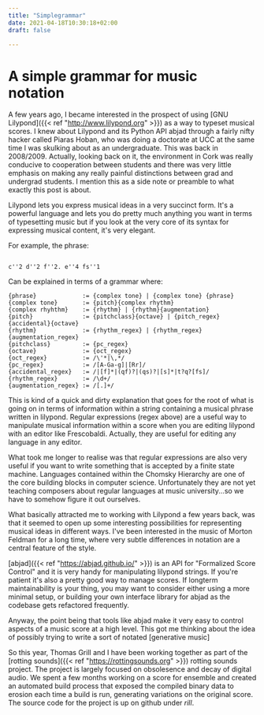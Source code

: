 ```yaml
---
title: "Simplegrammar"
date: 2021-04-18T10:30:18+02:00
draft: false

---
```


# A simple grammar for music notation 

A few years ago, I became interested in the prospect of using 
[GNU Lilypond]({{< ref "http://www.lilypond.org" >}}) as a
way to typeset musical scores. I knew about Lilypond and its Python API abjad
through a fairly nifty hacker called Piaras Hoban, who was doing a doctorate at
UCC at the same time I was skulking about as an undergraduate. This was back in
2008/2009. Actually, looking back on it, the environment in Cork was really
conducive to cooperation between students and there was very little emphasis on
making any really painful distinctions between grad and undergrad students.
I mention this as a side note or preamble to what exactly this post is about.

Lilypond lets you express musical ideas in a very succinct form. It's a powerful 
language and lets you do pretty much anything you want in terms of typesetting
music but if you look at the very core of its syntax for expressing musical
content, it's very elegant.

For example, the phrase:

```

c''2 d''2 f''2. e''4 fs''1

```

Can be explained in terms of a grammar where: 

```
{phrase}             := {complex tone} | {complex tone} {phrase}
{complex tone}       := {pitch}{complex rhythm}
{complex rhyhthm}    := {rhythm} | {rhythm}{augmentation}
{pitch}              := {pitchclass}{octave} | {pitch_regex}{accidental}{octave}
{rhythm}             := {rhythm_regex} | {rhythm_regex}{augmentation_regex}
{pitchclass}         := {pc_regex}
{octave}             := {oct_regex}
{oct_regex}          := /\'*|\,*/
{pc_regex}           := /[A-Ga-g]|[Rr]/
{accidental_regex}   := /|[f]*|(qf)?|(qs)?|[s]*|t?q?[fs]/
{rhythm_regex}       := /\d+/
{augmentation_regex} := /[.]+/
```

This is kind of a quick and dirty explanation that goes for the root of what is
going on in terms of information within a string containing a musical phrase
written in lilypond. Regular expressions (regex above) are a useful way to
manipulate musical information within a score when you are editing lilypond
with an editor like Frescobaldi. Actually, they are useful for editing any
language in any editor.

What took me longer to realise was that regular expressions are also very
useful if you want to write something that is accepted by a finite state
machine. Languages contained within the Chomsky Hierarchy are one of the core 
building blocks in computer science. Unfortunately they are not yet teaching 
composers about regular languages at music university...so we have to somehow
figure it out ourselves.

What basically attracted me to working with Lilypond a few years back, was that
it seemed to open up some interesting possibilities for representing musical
ideas in different ways. I've been interested in the music of Morton Feldman
for a long time, where very subtle differences in notation are a central
feature of the style. 

[abjad]({{< ref "https://abjad.github.io/" >}}) is an API for "Formalized Score Control" 
and it is very handy for manipulating lilypond strings. If you're patient it's 
also a pretty good way to manage scores. If longterm maintainability is your thing, 
you may want to consider either using a more minimal setup, or building your own
interface library for abjad as the codebase gets refactored frequently. 

Anyway, the point being that tools like abjad make it very easy to control
aspects of a music score at a high level. This got me thinking about the idea
of possibly trying to write a sort of 
notated [generative music]

So this year, Thomas Grill and I have been working together as part of the 
[rotting sounds]({{< ref "https://rottingsounds.org" >}}) rotting sounds</a> project. The project is largely
focused on obsolesence and decay of digital audio. We spent a few months
working on a score for ensemble and created an automated build process that
exposed the compiled binary data to erosion each time a build is run,
generating variations on the original score. The source code for the project is
up on github under *rill*.
